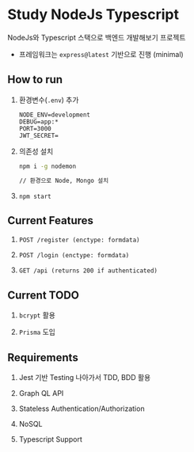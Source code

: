 
# Study NodeJs Typescript

NodeJs와 Typescript 스택으로 백엔드 개발해보기 프로젝트

- 프레임워크는 `express@latest` 기반으로 진행 (minimal)

## How to run

1. 환경변수(`.env`) 추가

    ```text
    NODE_ENV=development
    DEBUG=app:*
    PORT=3000
    JWT_SECRET=
    ```

2. 의존성 설치

    ```bash
    npm i -g nodemon

    // 환경으로 Node, Mongo 설치
    ```

3. `npm start`

## Current Features

1. `POST /register (enctype: formdata)`

2. `POST /login (enctype: formdata)`

3. `GET /api (returns 200 if authenticated)`

## Current TODO

1. `bcrypt` 활용

2. `Prisma` 도입

## Requirements

1. Jest 기반 Testing 나아가서 TDD, BDD 활용

2. Graph QL API

3. Stateless Authentication/Authorization

4. NoSQL

5. Typescript Support
